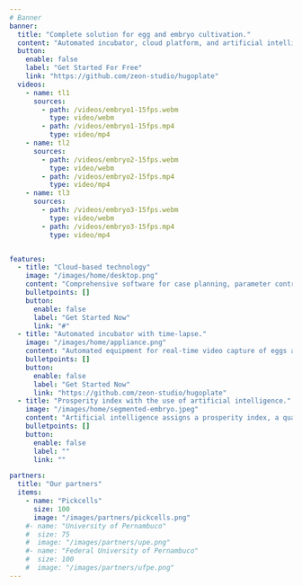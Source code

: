 ```yaml
---
# Banner
banner:
  title: "Complete solution for egg and embryo cultivation."
  content: "Automated incubator, cloud platform, and artificial intelligence combined to increase the chances of pregnancy through in vitro fertilization."
  button:
    enable: false
    label: "Get Started For Free"
    link: "https://github.com/zeon-studio/hugoplate"
  videos:
    - name: tl1
      sources:
        - path: /videos/embryo1-15fps.webm
          type: video/webm
        - path: /videos/embryo1-15fps.mp4
          type: video/mp4
    - name: tl2
      sources:
        - path: /videos/embryo2-15fps.webm
          type: video/webm
        - path: /videos/embryo2-15fps.mp4
          type: video/mp4
    - name: tl3
      sources:
        - path: /videos/embryo3-15fps.webm
          type: video/webm
        - path: /videos/embryo3-15fps.mp4
          type: video/mp4


features:
  - title: "Cloud-based technology"
    image: "/images/home/desktop.png"
    content: "Comprehensive software for case planning, parameter control, history tracking, and real-time visualization of embryos in cultivation."
    bulletpoints: []
    button:
      enable: false
      label: "Get Started Now"
      link: "#"
  - title: "Automated incubator with time-lapse."
    image: "/images/home/appliance.png"
    content: "Automated equipment for real-time video capture of eggs and embryos in cultivation. Monitor temperature, humidity, pressure, and distribution of CO<sub>2</sub> and O<sub>2</sub> gases."
    bulletpoints: []
    button:
      enable: false
      label: "Get Started Now"
      link: "https://github.com/zeon-studio/hugoplate"
  - title: "Prosperity index with the use of artificial intelligence."
    image: "/images/home/segmented-embryo.jpeg"
    content: "Artificial intelligence assigns a prosperity index, a quality score to cultivated embryos, based on morphology and temporal data throughout the process dynamically, highly sensitive, and fully automated."
    bulletpoints: []
    button:
      enable: false
      label: ""
      link: ""

partners:
  title: "Our partners"
  items:
    - name: "Pickcells"
      size: 100
      image: "/images/partners/pickcells.png"
    #- name: "University of Pernambuco"
    #  size: 75
    #  image: "/images/partners/upe.png"
    #- name: "Federal University of Pernambuco"
    #  size: 100
    #  image: "/images/partners/ufpe.png"
---
```

